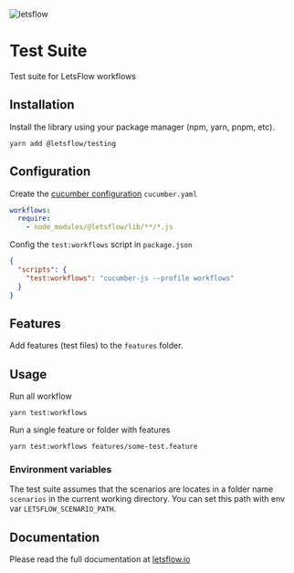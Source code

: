 ![letsflow](https://github.com/letsflow/workflow-engine/assets/100821/3852a14e-90f8-4f8f-a334-09516f43bbc1)

# Test Suite

Test suite for LetsFlow workflows

## Installation

Install the library using your package manager (npm, yarn, pnpm, etc).

    yarn add @letsflow/testing

## Configuration

Create the [cucumber configuration](https://github.com/cucumber/cucumber-js/blob/main/docs/configuration.md) `cucumber.yaml`

```yaml
workflows:
  require:
    - node_modules/@letsflow/lib/**/*.js
```

Config the `test:workflows` script in `package.json`

```json
{
  "scripts": {
    "test:workflows": "cucumber-js --profile workflows"
  }
}
```

## Features

Add features (test files) to the `features` folder.

## Usage

Run all workflow 

    yarn test:workflows
    
Run a single feature or folder with features

    yarn test:workflows features/some-test.feature

### Environment variables

The test suite assumes that the scenarios are locates in a folder name `scenarios` in the current
working directory. You can set this path with env var `LETSFLOW_SCENARIO_PATH`.

## Documentation

Please read the full documentation at [letsflow.io](https://letsflow.io)

